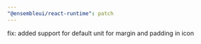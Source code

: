 ```yaml
---
"@ensembleui/react-runtime": patch
---
```


fix: added support for default unit for margin and padding in icon
